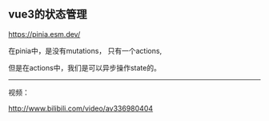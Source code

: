 ## vue3的状态管理

https://pinia.esm.dev/

在pinia中，是没有mutations， 只有一个actions,

但是在actions中，我们是可以异步操作state的。

---

视频：

http://www.bilibili.com/video/av336980404
